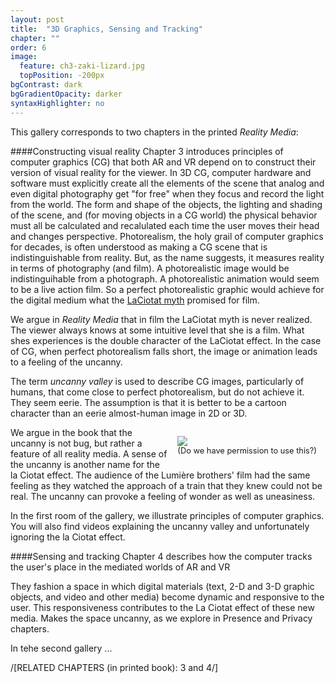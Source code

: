 ```yaml
---
layout: post
title:  "3D Graphics, Sensing and Tracking"
chapter: ""
order: 6
image:
  feature: ch3-zaki-lizard.jpg
  topPosition: -200px
bgContrast: dark
bgGradientOpacity: darker
syntaxHighlighter: no
---
```


This gallery corresponds to two chapters in the printed *Reality Media*:

####Constructing visual reality
Chapter 3 introduces principles of computer graphics (CG) that both AR and VR depend on to construct their version of visual reality for the viewer. 
In 3D CG, computer hardware and software must explicitly create all the elements of the scene that analog and even digital photography get "for free" when they focus 
and record the light from the world. The form and shape of the objects, the lighting and shading of the scene, and (for moving objects in a CG world) the physical behavior 
must all be calculated and recalulated each time the user moves their head and changes perspective. 
Photorealism, the holy grail of computer graphics for decades, is often understood as making a CG scene that is indistinguishable from reality. 
But, as the name suggests, it measures reality in terms of photography (and film). A photorealistic image would be indistinguihable from a photograph. 
A photorealistic animation would seem to be a live action film. 
So a perfect photorealistic graphic would achieve for the digital medium what the <a href="{{site.baseurl}}/chapters/chapter00-intro.html">LaCiotat myth</a> promised for film.

We argue in *Reality Media* that in film the LaCiotat myth is never realized. The viewer always knows at some intuitive level that she is a film. 
What shes experiences is the double character of the LaCiotat effect. In the case of CG, when perfect photorealism falls short, the image or animation leads  to a feeling of the uncanny. 

The term *uncanny valley* is used to describe CG images, particularly of humans, that come close to perfect photorealism, but do not achieve it. 
They seem eerie. The assumption is that it is better to be a cartoon character than an eerie almost-human image in 2D or 3D. 

<div style="float:right; padding:1em;">
<img class="img img--fullContainer img--10xLeading" src="{{ site.baseurl_book_img }}uncanny.jpg"> 
<div style="font-size:.8rem";>(Do we have permission to use this?) </div>
</div>

We argue in the book that the uncanny is not bug, but rather a feature of all reality media. A sense of the uncanny is another name for the la Ciotat effect. The audience of the Lumière brothers' film had the same feeling as they watched the approach of a train that they knew could not be real. The uncanny can provoke a feeling of wonder as well as uneasiness. 

In the first room of the gallery, we illustrate principles of computer graphics. You will also find videos explaining the uncanny valley and unfortunately ignoring the la Ciotat effect. 


####Sensing and tracking
Chapter 4 describes how the computer tracks the user's place in the mediated worlds of AR and VR

They fashion a space in which digital materials (text, 2-D and 3-D graphic objects, and video and other media) become dynamic and responsive to the user. This responsiveness contributes to the La Ciotat effect of these new media. Makes the space uncanny, as we explore in Presence and Privacy chapters. 

In tehe second gallery ...


/[RELATED CHAPTERS (in printed book): 3 and 4/]